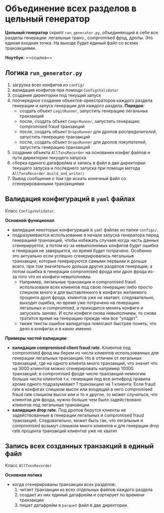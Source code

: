 # Объединение всех разделов в цельный генератор

**Цельный генератор** скрипт `run_generator.py`, объединяющий в себе все разделы генерации: легальные транз., compromised фрод, дропы. Это единая входная точка.
На выходе будет единый файл со всеми транзакциями.

**Ноутбук**: ==ссылка==


## Логика `run_generator.py`

1. загрузка всех конфигов из `config/`
2. валидация конфигов при помощи `ConfigsValidator`
3. создание директории под текущий запуск
4. поочередное создание объектов-оркестраторов каждого раздела генерации и запуск генерации для каждого раздела. **Порядок**:
    - создать объект `LegitRunner`, запустить генерацию легальных транзакций
    - после, создать объект `ComprRunner`, запустить генерацию compromised fraud транзакций
    - после, создать объект `DropsRunner` для дропов *распределителей*, запустить генерацию транзакций
    - после, создать объект `DropsRunner` для дропов *покупателей*, запустить генерацию транзакций
5. создание объекта `AllTxnsRecorder` на основании конфиг файлов и пути директории текущего запуска
6. сборка единого датафрейма и запись в файл в две директории: текущего запуска и последнего запуска при помощи метода `AllTxnsRecorder.build_and_write()`
7. Вывод сообщения о том где искать конечный файл со сгенерированными транзакциями


## Валидация конфигураций в `yaml` файлах

Класс `ConfigsValidator`.

**Основной функционал**

- валидация некоторых конфигураций в `yaml` файлах из папки `configs/`.
- подразумевается использование в начале запуска генератора перед генерацией транзакций, чтобы избежать случаев когда часть данных сгенерируется, а потом из-за невыполнимых конфигов будет ошибка и генерация не завершится, но время будет потрачено. Особенно это актуально если успешно сгенерировались легальные транзакции, которые генерируются самыми первыми и дольше всего, при том значительно дольше других разделов генерации; а потом ошибка в генерации compromised фрода или дроп фрода из-за того что их конфиги невыполнимы.
    - Например, легальные транзакции и compromised fraud использовали всех клиентов под свою генерацию либо просто слишком много и для выставленного в конфигах желаемого процента дроп фрода, клиентов уже не хватает, следовательно, выходит ошибка, но время уже потрачено на генерацию легальных и compromised, и приходится менять конфиги и запускать заново. И если конфиги снова невыполнимы, то снова тратится время на генерацию прежде чем все "упадет".
    - также тексты ошибок валидатора помогают быстрее понять, что дело в конфигах и в каких именно

**Примеры частей валидации**:

- **валидация compromised client fraud rate**. Клиентов под compromised фрод мы берем из числа клиентов использованных для генерации легальных транзакций. Но в отличии от легальных транзакций, где на одного клиента много транзакций, что значит что на 3000 клиентов можно сгенерировать например 10000 транзакций; в compromised фроде число транзакций немногим больше числа клиентов т.к. генерация под все антифрод правила кроме одного подразумевает 1 транзакцию на 1 клиента. Если fraud rate в конфигах слишком высок или входящий в него compromised fraud rate слишком высок или и то и другое, то может случиться, что клиентов для фрода, нужно больше чем было задействовано клиентов под легальные транзакции.
- **валидация drop rate.** Под дропов берутся клиенты не задействованные в генерации легальных и compromised fraud транзакций. Следовательно, может быть так, что легальные и compromised возьмут слишком много клиентов и для генерации drop rate процента транзакций клиентов уже не хватит  

## Запись всех созданных транзакций в единый файл

Класс `AllTxnsRecorder`  

**Основная логика**

- когда сгенерированы транзакции всех разделов:
    1.  читает транзакции из всех отдельных файлов каждого раздела
    2.  создает из них единый датафрейм и сортирует по времени транзакции
    3.  пишет датафрейм в `parquet` файл в две директории